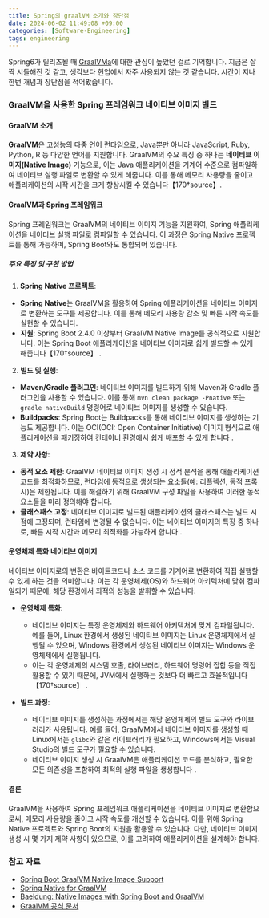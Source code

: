 ```yaml
---
title: Spring의 graalVM 소개와 장단점
date: 2024-06-02 11:49:08 +09:00
categories: [Software-Engineering]
tags: engineering
---
```


Spring6가 릴리즈될 때 [GraalVMa](https://docs.spring.io/spring-boot/reference/native-image/introducing-graalvm-native-images.html)에 대한 관심이 높았던 걸로 기억합니다. 
지금은 살짝 시들해진 것 같고, 생각보다 현업에서 자주 사용되지 않는 것 같습니다. 시간이 지나 한번 개념과 장단점을 적어봤습니다.  

### GraalVM을 사용한 Spring 프레임워크 네이티브 이미지 빌드

#### GraalVM 소개

**GraalVM**은 고성능의 다중 언어 런타임으로, Java뿐만 아니라 JavaScript, Ruby, Python, R 등 다양한 언어를 지원합니다. GraalVM의 주요 특징 중 하나는 **네이티브 이미지(Native Image)** 기능으로, 이는 Java 애플리케이션을 기계어 수준으로 컴파일하여 네이티브 실행 파일로 변환할 수 있게 해줍니다. 이를 통해 메모리 사용량을 줄이고 애플리케이션의 시작 시간을 크게 향상시킬 수 있습니다【170†source】.

#### GraalVM과 Spring 프레임워크

Spring 프레임워크는 GraalVM의 네이티브 이미지 기능을 지원하여, Spring 애플리케이션을 네이티브 실행 파일로 컴파일할 수 있습니다. 이 과정은 Spring Native 프로젝트를 통해 가능하며, Spring Boot와도 통합되어 있습니다.

##### 주요 특징 및 구현 방법

1. **Spring Native 프로젝트**:
  - **Spring Native**는 GraalVM을 활용하여 Spring 애플리케이션을 네이티브 이미지로 변환하는 도구를 제공합니다. 이를 통해 메모리 사용량 감소 및 빠른 시작 속도를 실현할 수 있습니다.
  - **지원**: Spring Boot 2.4.0 이상부터 GraalVM Native Image를 공식적으로 지원합니다. 이는 Spring Boot 애플리케이션을 네이티브 이미지로 쉽게 빌드할 수 있게 해줍니다【170†source】 .

2. **빌드 및 실행**:
  - **Maven/Gradle 플러그인**: 네이티브 이미지를 빌드하기 위해 Maven과 Gradle 플러그인을 사용할 수 있습니다. 이를 통해 `mvn clean package -Pnative` 또는 `gradle nativeBuild` 명령어로 네이티브 이미지를 생성할 수 있습니다.
  - **Buildpacks**: Spring Boot는 Buildpacks를 통해 네이티브 이미지를 생성하는 기능도 제공합니다. 이는 OCI(OCI: Open Container Initiative) 이미지 형식으로 애플리케이션을 패키징하여 컨테이너 환경에서 쉽게 배포할 수 있게 합니다 .

3. **제약 사항**:
  - **동적 요소 제한**: GraalVM 네이티브 이미지 생성 시 정적 분석을 통해 애플리케이션 코드를 최적화하므로, 런타임에 동적으로 생성되는 요소들(예: 리플렉션, 동적 프록시)은 제한됩니다. 이를 해결하기 위해 GraalVM 구성 파일을 사용하여 이러한 동적 요소들을 미리 정의해야 합니다.
  - **클래스패스 고정**: 네이티브 이미지로 빌드된 애플리케이션의 클래스패스는 빌드 시점에 고정되며, 런타임에 변경될 수 없습니다. 이는 네이티브 이미지의 특징 중 하나로, 빠른 시작 시간과 메모리 최적화를 가능하게 합니다  .

#### 운영체제 특화 네이티브 이미지

네이티브 이미지로의 변환은 바이트코드나 소스 코드를 기계어로 변환하여 직접 실행할 수 있게 하는 것을 의미합니다. 이는 각 운영체제(OS)와 하드웨어 아키텍처에 맞춰 컴파일되기 때문에, 해당 환경에서 최적의 성능을 발휘할 수 있습니다.

- **운영체제 특화**:
  - 네이티브 이미지는 특정 운영체제와 하드웨어 아키텍처에 맞게 컴파일됩니다. 예를 들어, Linux 환경에서 생성된 네이티브 이미지는 Linux 운영체제에서 실행될 수 있으며, Windows 환경에서 생성된 네이티브 이미지는 Windows 운영체제에서 실행됩니다.
  - 이는 각 운영체제의 시스템 호출, 라이브러리, 하드웨어 명령어 집합 등을 직접 활용할 수 있기 때문에, JVM에서 실행하는 것보다 더 빠르고 효율적입니다【170†source】 .

- **빌드 과정**:
  - 네이티브 이미지를 생성하는 과정에서는 해당 운영체제의 빌드 도구와 라이브러리가 사용됩니다. 예를 들어, GraalVM에서 네이티브 이미지를 생성할 때 Linux에서는 `glibc`와 같은 라이브러리가 필요하고, Windows에서는 Visual Studio의 빌드 도구가 필요할 수 있습니다.
  - 네이티브 이미지 생성 시 GraalVM은 애플리케이션 코드를 분석하고, 필요한 모든 의존성을 포함하여 최적의 실행 파일을 생성합니다 .

#### 결론

GraalVM을 사용하여 Spring 프레임워크 애플리케이션을 네이티브 이미지로 변환함으로써, 메모리 사용량을 줄이고 시작 속도를 개선할 수 있습니다. 이를 위해 Spring Native 프로젝트와 Spring Boot의 지원을 활용할 수 있습니다. 다만, 네이티브 이미지 생성 시 몇 가지 제약 사항이 있으므로, 이를 고려하여 애플리케이션을 설계해야 합니다.

### 참고 자료

- [Spring Boot GraalVM Native Image Support](https://docs.spring.io/spring-boot/docs/current/reference/html/native-image.html)
- [Spring Native for GraalVM](https://spring.io/blog/2020/11/23/spring-native-for-graalvm-0-8-3-available-now)
- [Baeldung: Native Images with Spring Boot and GraalVM](https://www.baeldung.com/spring-native-graalvm)
- [GraalVM 공식 문서](https://www.graalvm.org/reference-manual/native-image/)


